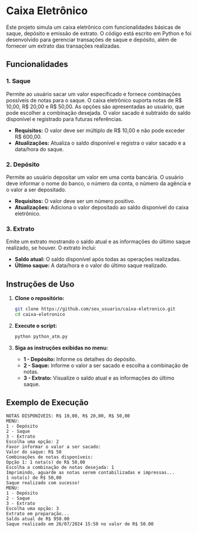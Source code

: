 # Caixa Eletrônico

Este projeto simula um caixa eletrônico com funcionalidades básicas de saque, depósito e emissão de extrato. O código está escrito em Python e foi desenvolvido para gerenciar transações de saque e depósito, além de fornecer um extrato das transações realizadas.

## Funcionalidades

### 1. **Saque**

Permite ao usuário sacar um valor especificado e fornece combinações possíveis de notas para o saque. O caixa eletrônico suporta notas de R$ 10,00, R$ 20,00 e R$ 50,00. As opções são apresentadas ao usuário, que pode escolher a combinação desejada. O valor sacado é subtraído do saldo disponível e registrado para futuras referências.

- **Requisitos:** O valor deve ser múltiplo de R$ 10,00 e não pode exceder R$ 600,00.
- **Atualizações:** Atualiza o saldo disponível e registra o valor sacado e a data/hora do saque.

### 2. **Depósito**

Permite ao usuário depositar um valor em uma conta bancária. O usuário deve informar o nome do banco, o número da conta, o número da agência e o valor a ser depositado.

- **Requisitos:** O valor deve ser um número positivo.
- **Atualizações:** Adiciona o valor depositado ao saldo disponível do caixa eletrônico.

### 3. **Extrato**

Emite um extrato mostrando o saldo atual e as informações do último saque realizado, se houver. O extrato inclui:

- **Saldo atual:** O saldo disponível após todas as operações realizadas.
- **Último saque:** A data/hora e o valor do último saque realizado.

## Instruções de Uso

1. **Clone o repositório:**

    ```bash
    git clone https://github.com/seu_usuario/caixa-eletronico.git
    cd caixa-eletronico
    ```

2. **Execute o script:**

    ```bash
    python python_atm.py
    ```

3. **Siga as instruções exibidas no menu:**

    - **1 - Depósito:** Informe os detalhes do depósito.
    - **2 - Saque:** Informe o valor a ser sacado e escolha a combinação de notas.
    - **3 - Extrato:** Visualize o saldo atual e as informações do último saque.

## Exemplo de Execução

```plaintext
NOTAS DISPONÍVEIS: R$ 10,00, R$ 20,00, R$ 50,00
MENU:
1 - Depósito
2 - Saque
3 - Extrato
Escolha uma opção: 2
Favor informar o valor a ser sacado:
Valor do saque: R$ 50
Combinações de notas disponíveis:
Opção 1: 1 nota(s) de R$ 50,00
Escolha a combinação de notas desejada: 1
Imprimindo, aguarde as notas serem contabilizadas e impressas...
1 nota(s) de R$ 50,00
Saque realizado com sucesso!
MENU:
1 - Depósito
2 - Saque
3 - Extrato
Escolha uma opção: 3
Extrato em preparação...
Saldo atual de R$ 950.00
Saque realizado em 26/07/2024 15:50 no valor de R$ 50.00
